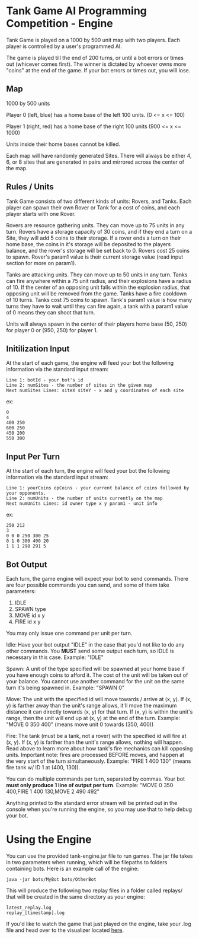 # Tank Game AI Programming Competition - Engine
Tank Game is played on a 1000 by 500 unit map with two players. Each player is controlled by a user's programmed AI. 

The game is played till the end of 200 turns, or until a bot errors or times out (whicever comes first). The winner is dictated by whoever owns more "coins" at the end of the game. If your bot errors or times out, you will lose.

## Map
1000 by 500 units

Player 0 (left, blue) has a home base of the left 100 units. (0 <= x <= 100)

Player 1 (right, red) has a home base of the right 100 units (900 <= x <= 1000)

Units inside their home bases cannot be killed.

Each map will have randomly generated Sites. There will always be either 4, 6, or 8 sites that are generated in pairs and mirrored across the center of the map.

## Rules / Units
Tank Game consists of two different kinds of units: Rovers, and Tanks. Each player can spawn their own Rover or Tank for a cost of coins, and each player starts with one Rover.

Rovers are resource gathering units. They can move up to 75 units in any turn. Rovers have a storage capacity of 30 coins, and if they end a turn on a Site, they will add 5 coins to their storage. If a rover ends a turn on their home base, the coins in it's storage will be deposited to the players balance, and the rover's storage will be set back to 0. Rovers cost 25 coins to spawn. Rover's param1 value is their current storage value (read input section for more on param1).

Tanks are attacking units. They can move up to 50 units in any turn. Tanks can fire anywhere within a 75 unit radius, and their explosions have a radius of 10. If the center of an opposing unit falls within the explosion radius, that opposing unit will be removed from the game. Tanks have a fire cooldown of 10 turns. Tanks cost 75 coins to spawn. Tank's param1 value is how many turns they have to wait until they can fire again, a tank with a param1 value of 0 means they can shoot that turn.

Units will always spawn in the center of their players home base (50, 250) for player 0 or (950, 250) for player 1.

## Initilization Input
At the start of each game, the engine will feed your bot the following information via the standard input stream:
```
Line 1: botId - your bot's id
Line 2: numSites - the number of sites in the given map
Next numSites Lines: siteX siteY - x and y coordinates of each site
```
ex:
```
0
4
400 250
600 250
450 200
550 300
```
## Input Per Turn
At the start of each turn, the engine will feed your bot the following information via the standard input stream:
```
Line 1: yourCoins opCoins - your current balance of coins followed by your opponents.
Line 2: numUnits - the number of units currently on the map
Next numUnits Lines: id owner type x y param1 - unit info
```
ex:
```
250 212
3
0 0 0 250 300 25
0 1 0 300 400 20
1 1 1 298 291 5
```

## Bot Output
Each turn, the game engine will expect your bot to send commands. There are four possible commands you can send, and some of them take parameters:
1. IDLE
2. SPAWN type
3. MOVE id x y
4. FIRE id x y

You may only issue one command per unit per turn.

Idle: Have your bot output "IDLE" in the case that you'd not like to do any other commands. You **MUST** send some output each turn, so IDLE is necessary in this case. Example: "IDLE"

Spawn: A unit of the type specified will be spawned at your home base if you have enough coins to afford it. The cost of the unit will be taken out of your balance. You cannot use another command for the unit on the same turn it's being spawned in. Example: "SPAWN 0"

Move: The unit with the specified id will move towards / arrive at (x, y). If (x, y) is farther away than the unit's range allows, it'll move the maximum distance it can directly towards (x, y) for that turn. If (x, y) is within the unit's range, then the unit will end up at (x, y) at the end of the turn. Example: "MOVE 0 350 400" (means move unit 0 towards (350, 400))

Fire: The tank (must be a tank, not a rover) with the specified id will fire at (x, y). If (x, y) is farther than the unit's range allows, nothing will happen. Read above to learn more about how tank's fire mechanics can kill opposing units. Important note: fires are processed BEFORE moves, and happen at the very start of the turn simultaneously. Example: "FIRE 1 400 130" (means fire tank w/ ID 1 at (400, 130)).

You can do multiple commands per turn, separated by commas. Your bot **must only produce 1 line of output per turn**.
Example: "MOVE 0 350 400,FIRE 1 400 130,MOVE 2 490 492"

Anything printed to the standard error stream will be printed out in the console when you're running the engine, so you may use that to help debug your bot.

# Using the Engine
 You can use the provided tank-engine.jar file to run games. The jar file takes in two parameters when running, which will be filepaths to folders containing bots. Here is an example call of the engine:
 ```
 java -jar bots/MyBot bots/OtherBot
```
This will produce the following two replay files in a folder called replays/ that will be created in the same directory as your engine:
```
latest_replay.log
replay_[timestamp].log
```
If you'd like to watch the game that just played on the engine, take your .log file and head over to the visualizer located [here](https://github.com/WillNess210/CUCPC-Tank-Game-Visualizer).